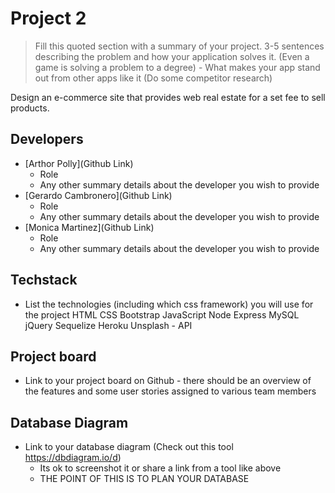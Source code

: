 # Project 2

> Fill this quoted section with a summary of your project. 3-5 sentences describing the problem and how your application solves it. (Even a game is solving a problem to a degree) - What makes your app stand out from other apps like it (Do some competitor research)

Design an e-commerce site that provides web real estate for a set fee to sell products.


## Developers

- [Arthor Polly](Github Link)
  - Role
  - Any other summary details about the developer you wish to provide
- [Gerardo Cambronero](Github Link)
  - Role
  - Any other summary details about the developer you wish to provide
- [Monica Martinez](Github Link)
  - Role
  - Any other summary details about the developer you wish to provide

## Techstack

- List the technologies (including which css framework) you will use for the project
HTML
CSS
Bootstrap
JavaScript
Node
Express
MySQL
jQuery
Sequelize
Heroku
Unsplash - API

## Project board

- Link to your project board on Github - there should be an overview of the features and some user stories assigned to various team members

## Database Diagram

- Link to your database diagram (Check out this tool https://dbdiagram.io/d)
  - Its ok to screenshot it or share a link from a tool like above
  - THE POINT OF THIS IS TO PLAN YOUR DATABASE
